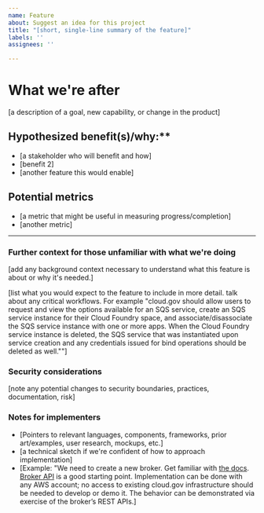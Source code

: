 ```yaml
---
name: Feature
about: Suggest an idea for this project
title: "[short, single-line summary of the feature]"
labels: ''
assignees: ''

---
```


# What we're after
[a description of a goal, new capability, or change in the product]

## Hypothesized benefit(s)/why:**
* [a stakeholder who will benefit and how]
* [benefit 2]
* [another feature this would enable]

## Potential metrics
* [a metric that might be useful in measuring progress/completion]
* [another metric]

---
### Further context for those unfamiliar with what we're doing

[add any background context necessary to understand what this feature is about or why it's needed.]

[list what you would expect to the feature to include in more detail. talk about any critical workflows. For example "cloud.gov should allow users to request and view the options available for an SQS service, create an SQS service instance for their Cloud Foundry space, and associate/disassociate the SQS service instance with one or more apps. When the Cloud Foundry service instance is deleted, the SQS service that was instantiated upon service creation and any credentials issued for bind operations should be deleted as well.""]

### Security considerations
[note any potential changes to security boundaries, practices, documentation, risk]

### Notes for implementers

- [Pointers to relevant languages, components, frameworks, prior art/examples, user research, mockups, etc.]
- [a technical sketch if we're confident of how to approach implementation]
- [Example: "We need to create a new broker. Get familiar with [the docs](https://docs.cloudfoundry.org/services/overview.html). [Broker API](https://github.com/pivotal-cf/brokerapi) is a good starting point. Implementation can be done with any AWS account; no access to existing cloud.gov infrastructure should be needed to develop or demo it. The behavior can be demonstrated via exercise of the broker’s REST APIs.]
